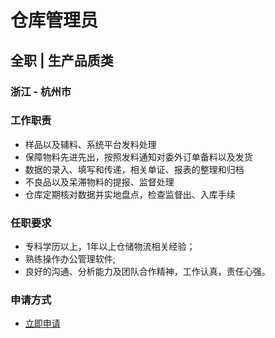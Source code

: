 
# 仓库管理员
## 全职  |  生产品质类
### 浙江 - 杭州市

### 工作职责
- 样品以及辅料、系统平台发料处理
- 保障物料先进先出，按照发料通知对委外订单备料以及发货
- 数据的录入、填写和传递，相关单证、报表的整理和归档
- 不良品以及呆滞物料的提报、监督处理
- 仓库定期核对数据并实地盘点，检查监督出、入库手续
### 任职要求
- 专科学历以上，1年以上仓储物流相关经验；
- 熟练操作办公管理软件;
- 良好的沟通、分析能力及团队合作精神，工作认真，责任心强。
### 申请方式
- <a href="mailto:hr@tuya.com?subject=求职简历-仓库管理员-来自GitHub">立即申请</a>